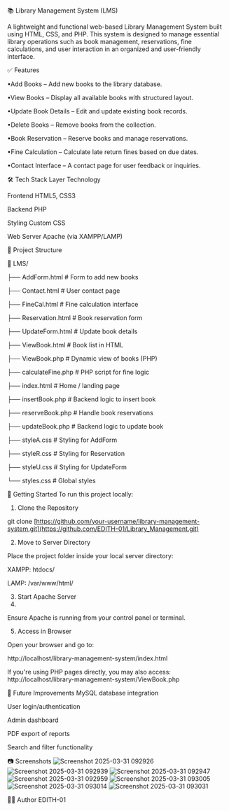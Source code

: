 📚 Library Management System (LMS)


A lightweight and functional web-based Library Management System built using HTML, CSS, and PHP. This system is designed to manage essential library operations such as book management, reservations, fine calculations, and user interaction in an organized and user-friendly interface.

✅ Features

•Add Books – Add new books to the library database.

•View Books – Display all available books with structured layout.

•Update Book Details – Edit and update existing book records.

•Delete Books – Remove books from the collection.

•Book Reservation – Reserve books and manage reservations.

•Fine Calculation – Calculate late return fines based on due dates.

•Contact Interface – A contact page for user feedback or inquiries.

🛠️ Tech Stack
Layer	    Technology

Frontend	  HTML5, CSS3

Backend	PHP

Styling	Custom CSS

Web Server	Apache (via XAMPP/LAMP)

📂 Project Structure

📁 LMS/

├── AddForm.html          # Form to add new books

├── Contact.html          # User contact page

├── FineCal.html          # Fine calculation interface

├── Reservation.html      # Book reservation form

├── UpdateForm.html       # Update book details

├── ViewBook.html         # Book list in HTML

├── ViewBook.php          # Dynamic view of books (PHP)

├── calculateFine.php     # PHP script for fine logic

├── index.html            # Home / landing page

├── insertBook.php        # Backend logic to insert book

├── reserveBook.php       # Handle book reservations

├── updateBook.php        # Backend logic to update book

├── styleA.css            # Styling for AddForm

├── styleR.css            # Styling for Reservation

├── styleU.css            # Styling for UpdateForm

└── styles.css            # Global styles

🚀 Getting Started
To run this project locally:

1. Clone the Repository

git clone [https://github.com/your-username/library-management-system.git](https://github.com/EDITH-01/Library_Management.git)

2. Move to Server Directory
   
Place the project folder inside your local server directory:



XAMPP: htdocs/

LAMP: /var/www/html/

3. Start Apache Server
4. 
Ensure Apache is running from your control panel or terminal.

5. Access in Browser
 
Open your browser and go to:

http://localhost/library-management-system/index.html

If you're using PHP pages directly, you may also access: http://localhost/library-management-system/ViewBook.php



🔧 Future Improvements
   MySQL database integration

User login/authentication

Admin dashboard

PDF export of reports

Search and filter functionality



📷 Screenshots
![Screenshot 2025-03-31 092926](https://github.com/user-attachments/assets/c07246b9-a16f-4136-bc9e-6f14dd0c5b66)
![Screenshot 2025-03-31 092939](https://github.com/user-attachments/assets/e8a6fbab-6cea-4710-82d6-39e214cd82ef)
![Screenshot 2025-03-31 092947](https://github.com/user-attachments/assets/0da1b66a-ba55-4716-87f0-bd8b4b5e0c7e)
![Screenshot 2025-03-31 092959](https://github.com/user-attachments/assets/e9602e4c-c149-493a-95d2-39f3d23aa323)
![Screenshot 2025-03-31 093005](https://github.com/user-attachments/assets/780c9b84-8ef0-4cda-a946-4251e93499b7)
![Screenshot 2025-03-31 093014](https://github.com/user-attachments/assets/9d4aff1e-89ca-4eb9-bbb7-490084f580ac)
![Screenshot 2025-03-31 093031](https://github.com/user-attachments/assets/05399c7e-b36e-4893-8f27-f21d5b739355)



👨‍💻 Author
EDITH-01
